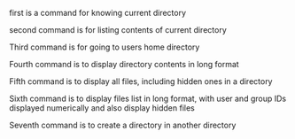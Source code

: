first is a command for knowing current directory

second command is for listing contents of current directory

Third command is for going to users home directory

Fourth command is to display directory contents in long format

Fifth command is to display all files, including hidden ones in a directory

Sixth command is to display files list in long format, with user and group IDs displayed numerically and also display hidden files

Seventh command is to create a directory in another directory
